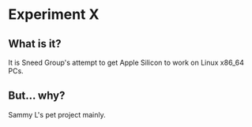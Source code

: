 # Experiment X

## What is it?

It is Sneed Group's attempt to get Apple Silicon to work on Linux x86_64 PCs.

## But... why?

Sammy L's pet project mainly.
